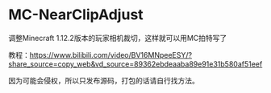 # MC-NearClipAdjust
调整Minecraft 1.12.2版本的玩家相机裁切，这样就可以用MC拍特写了

教程：https://www.bilibili.com/video/BV16MNpeeESY/?share_source=copy_web&vd_source=89362ebdeaaba89e91e31b580af51eef

因为可能会侵权，所以只发布源码，打包的话请自行找方法。
